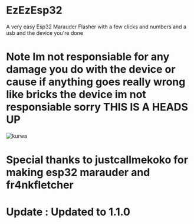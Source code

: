 # EzEzEsp32
A very easy Esp32 Marauder Flasher with a few clicks and numbers and a usb and the device you're done

# Note Im not responsiable for any damage you do with the device or cause if anything goes really wrong like bricks the device im not responsiable sorry THIS IS A HEADS UP


![kurwa](https://github.com/user-attachments/assets/fdf0a8ad-d6da-4908-96f1-bd0112cf48e4)

# Special thanks to justcallmekoko for making esp32 marauder and fr4nkfletcher

# Update : Updated to 1.1.0
